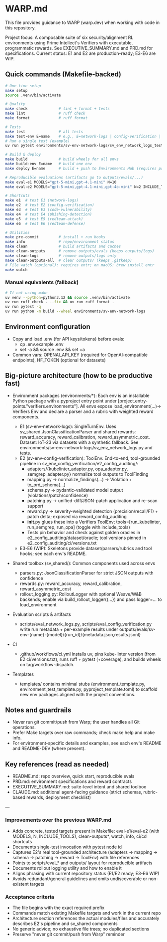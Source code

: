 # WARP.md

This file provides guidance to WARP (warp.dev) when working with code in this repository.

Project focus: A composable suite of six security/alignment RL environments using Prime Intellect's Verifiers with executable, programmatic rewards. See EXECUTIVE_SUMMARY.md and PRD.md for specifications. Current status: E1 and E2 are production-ready; E3-E6 are WIP.

## Quick commands (Makefile-backed)

```bash
# One-time setup
make setup
source .venv/bin/activate

# Quality
make check              # lint + format + tests
make lint               # ruff check
make format             # ruff format

# Tests
make test               # all tests
make test-env E=name    # e.g., E=network-logs | config-verification | code-vulnerability | phishing-detection | redteam-attack | redteam-defense
# Run a single test (example)
uv run pytest environments/sv-env-network-logs/sv_env_network_logs_test.py::TestNetworkLogParser::test_extracts_label_and_confidence -q

# Build & deploy
make build              # build wheels for all envs
make build-env E=name   # build one env
make deploy E=name      # build + push to Environments Hub (requires prime login)

# Reproducible evaluations (artifacts go to outputs/evals/...)
make eval-e1 MODELS="gpt-5-mini,gpt-4.1-mini" N=10
make eval-e2 MODELS="gpt-5-mini,gpt-4.1-mini,gpt-4o-mini" N=2 INCLUDE_TOOLS=true

# Shortcuts
make e1  # test E1 (network-logs)
make e2  # test E2 (config-verification)
make e3  # test E3 (code-vulnerability)
make e4  # test E4 (phishing-detection)
make e5  # test E5 (redteam-attack)
make e6  # test E6 (redteam-defense)

# Utilities
make pre-commit         # install + run hooks
make info               # repo/environment status
make clean              # build artifacts and caches
make clean-outputs      # remove outputs/evals (keeps outputs/logs)
make clean-logs         # remove outputs/logs only
make clean-outputs-all  # clear outputs/ (keeps .gitkeep)
# File watch (optional): requires entr; on macOS: brew install entr
make watch
```

### Manual equivalents (fallback)

```bash
# If not using make
uv venv --python=python3.12 && source .venv/bin/activate
uv run ruff check . --fix && uv run ruff format .
uv run pytest -q
uv run python -m build --wheel environments/sv-env-network-logs
```

## Environment configuration

- Copy and load .env (for API keys/tokens) before evals:
  - cp .env.example .env
  - set -a && source .env && set +a
- Common vars: OPENAI_API_KEY (required for OpenAI-compatible endpoints), HF_TOKEN (optional for datasets)

## Big-picture architecture (how to be productive fast)

- Environment packages (environments/\*): Each env is an installable Python package with a pyproject entry point under [project.entry-points."verifiers.environments"]. All envs expose load_environment(...)-> Verifiers Env and declare a parser and a rubric with weighted reward components.

  - E1 (sv-env-network-logs): SingleTurnEnv. Uses sv_shared.JsonClassificationParser and shared rewards: reward_accuracy, reward_calibration, reward_asymmetric_cost. Dataset: IoT-23 via datasets with a synthetic fallback. See environments/sv-env-network-logs/sv_env_network_logs.py and tests.
  - E2 (sv-env-config-verification): ToolEnv. End-to-end, tool-grounded pipeline in sv_env_config_verification/e2_config_auditing/:
    - adapters/{kubelinter_adapter.py, opa_adapter.py, semgrep_adapter.py} normalize tool outputs to ToolFinding
    - mapping.py -> normalize_findings(...) → Violation + to_prd_schema(...)
    - schema.py -> pydantic-validated model output (violations/patch/confidence)
    - patching.py -> unified-diff/JSON-patch application and re-scan support
    - reward.py -> severity-weighted detection (precision/recall/F1) + patch delta; exposed via reward_config_auditing
    - **init**.py glues these into a Verifiers ToolEnv; tools=[run_kubelinter, run_semgrep, run_opa] (toggle with include_tools)
    - Tests pin behavior and check against golden oracles in e2_config_auditing/dataset/oracle; tool versions pinned in e2_config_auditing/ci/versions.txt
  - E3-E6 (WIP): Skeletons provide dataset/parsers/rubrics and tool hooks; see each env's README.

- Shared toolbox (sv_shared/): Common components used across envs

  - parsers.py: JsonClassificationParser for strict JSON outputs with confidence
  - rewards.py: reward_accuracy, reward_calibration, reward_asymmetric_cost
  - rollout_logging.py: RolloutLogger with optional Weave/W&B backends; enable via build_rollout_logger({...}) and pass logger=... to load_environment

- Evaluation scripts & artifacts

  - scripts/eval_network_logs.py, scripts/eval_config_verification.py write run metadata + per-example results under outputs/evals/sv-env-{name}-{model}/{run_id}/{metadata.json,results.jsonl}

- CI

  - .github/workflows/ci.yml installs uv, pins kube-linter version (from E2 ci/versions.txt), runs ruff + pytest (+coverage), and builds wheels on tag/workflow-dispatch.

- Templates
  - templates/ contains minimal stubs (environment_template.py, environment_test_template.py, pyproject_template.toml) to scaffold new env packages aligned with the project conventions.

## Notes and guardrails

- Never run git commit/push from Warp; the user handles all Git operations.
- Prefer Make targets over raw commands; check make help and make info.
- For environment-specific details and examples, see each env's README and README-DEV (where present).

## Key references (read as needed)

- README.md: repo overview, quick start, reproducible evals
- PRD.md: environment specifications and reward contracts
- EXECUTIVE_SUMMARY.md: suite-level intent and shared toolbox
- CLAUDE.md: additional agent-facing guidance (strict schemas, rubric-based rewards, deployment checklist)

—

### Improvements over the previous WARP.md

- Adds concrete, tested targets present in Makefile: eval-e1/eval-e2 (with MODELS, N, INCLUDE_TOOLS), clean-outputs\*, watch, info, ci/cd shortcuts
- Documents single-test invocation with pytest node id
- Captures E2's real tool-grounded architecture (adapters → mapping → schema → patching → reward → ToolEnv) with file references
- Points to scripts/eval\_\* and outputs/ layout for reproducible artifacts
- Documents rollout logging utility and how to enable it
- Aligns phrasing with current repository status (E1/E2 ready; E3-E6 WIP)
- Avoids redundant/general guidelines and omits undiscoverable or non-existent targets

### Acceptance criteria

- The file begins with the exact required prefix
- Commands match existing Makefile targets and work in the current repo
- Architecture section references the actual modules/files and accurately describes E2's pipeline and sv_shared components
- No generic advice; no exhaustive file trees; no duplicated sections
- Preserve "never git commit/push from Warp" reminder
